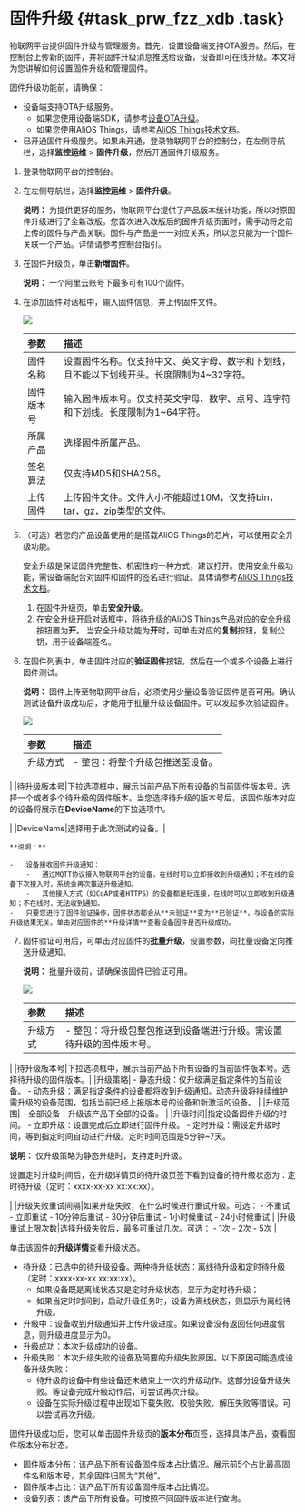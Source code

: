 # 固件升级 {#task_prw_fzz_xdb .task}

物联网平台提供固件升级与管理服务。首先，设置设备端支持OTA服务。然后，在控制台上传新的固件，并将固件升级消息推送给设备，设备即可在线升级。本文将为您讲解如何设置固件升级和管理固件。

固件升级功能前，请确保：

-   设备端支持OTA升级服务。
    -   如果您使用设备端SDK，请参考[设备OTA升级](../../../../../intl.zh-CN/设备端开发指南/设备OTA升级.md#)。
    -   如果您使用AliOS Things，请参考[AliOS Things技术文档](https://github.com/alibaba/AliOS-Things/wiki)。
-   已开通固件升级服务。如果未开通，登录物联网平台的控制台，在左侧导航栏，选择**监控运维** \> **固件升级**，然后开通固件升级服务。

1.  登录物联网平台的控制台。 
2.  在左侧导航栏，选择**监控运维** \> **固件升级**。 

    **说明：** 为提供更好的服务，物联网平台提供了产品版本统计功能，所以对原固件升级进行了全新改版。您首次进入改版后的固件升级页面时，需手动将之前上传的固件与产品关联。固件与产品是一一对应关系，所以您只能为一个固件关联一个产品。详情请参考控制台指引。

3.  在固件升级页，单击**新增固件**。 

    **说明：** 一个阿里云账号下最多可有100个固件。

4.  在添加固件对话框中，输入固件信息，并上传固件文件。 

    ![](http://static-aliyun-doc.oss-cn-hangzhou.aliyuncs.com/assets/img/7553/15469391493946_zh-CN.png)

    |参数|描述|
    |:-|:-|
    |固件名称|设置固件名称。仅支持中文、英文字母、数字和下划线，且不能以下划线开头。长度限制为4~32字符。|
    |固件版本号|输入固件版本号。仅支持英文字母、数字、点号、连字符和下划线。长度限制为1~64字符。|
    |所属产品|选择固件所属产品。|
    |签名算法|仅支持MD5和SHA256。|
    |上传固件|上传固件文件。文件大小不能超过10M，仅支持bin，tar，gz，zip类型的文件。|

5.  （可选）若您的产品设备使用的是搭载AliOS Things的芯片，可以使用安全升级功能。 

    安全升级是保证固件完整性、机密性的一种方式，建议打开。使用安全升级功能，需设备端配合对固件和固件的签名进行验证。具体请参考[AliOS Things技术文档](https://github.com/alibaba/AliOS-Things/wiki)。

    1.  在固件升级页，单击**安全升级**。 
    2.  在安全升级开启对话框中，将待升级的AliOS Things产品对应的安全升级按钮置为**开**。 当安全升级功能为**开**时，可单击对应的**复制**按钮，复制公钥，用于设备端签名。
6.  在固件列表中，单击固件对应的**验证固件**按钮，然后在一个或多个设备上进行固件测试。 

    **说明：** 固件上传至物联网平台后，必须使用少量设备验证固件是否可用。确认测试设备升级成功后，才能用于批量升级设备固件。可以发起多次验证固件。

    ![](http://static-aliyun-doc.oss-cn-hangzhou.aliyuncs.com/assets/img/7553/154693914910898_zh-CN.png)

    |参数|描述|
    |:-|:-|
    |升级方式|     -   整包：将整个升级包推送至设备。
 |
    |待升级版本号|下拉选项框中，展示当前产品下所有设备的当前固件版本号。选择一个或者多个待升级的固件版本。当您选择待升级的版本号后，该固件版本对应的设备将展示在**DeviceName**的下拉选项中。

|
    |DeviceName|选择用于此次测试的设备。|

    **说明：** 

    -   设备接收固件升级通知：
        -   通过MQTT协议接入物联网平台的设备，在线时可以立即接收到升级通知；不在线的设备下次接入时，系统会再次推送升级通知。
        -   其他接入方式（如CoAP或者HTTPS）的设备都是短连接，在线时可以立即收到升级通知；不在线时，无法收到通知。
    -   只要您进行了固件验证操作，固件状态都会从**未验证**变为**已验证**，与设备的实际升级结果无关。单击对应固件的**升级详情**查看设备固件是否升级成功。
7.  固件验证可用后，可单击对应固件的**批量升级**，设置参数，向批量设备定向推送升级通知。 

    **说明：** 批量升级前，请确保该固件已验证可用。

    ![](http://static-aliyun-doc.oss-cn-hangzhou.aliyuncs.com/assets/img/7553/154693914910902_zh-CN.png)

    |参数|描述|
    |:-|:-|
    |升级方式|     -   整包：将升级包整包推送到设备端进行升级。需设置待升级的固件版本号。
 |
    |待升级版本号|下拉选项框中，展示当前产品下所有设备的当前固件版本号。选择待升级的固件版本。|
    |升级策略|     -   静态升级：仅升级满足指定条件的当前设备。
    -   动态升级：满足指定条件的设备都将收到升级通知。动态升级将持续维护需升级的设备范围，包括当前已经上报版本号的设备和新激活的设备。
 |
    |升级范围|     -   全部设备：升级该产品下全部的设备。
 |
    |升级时间|指定设备固件升级的时间。    -   立即升级：设置完成后立即进行固件升级。
    -   定时升级：需设定升级时间，等到指定时间自动进行升级。定时时间范围是5分钟~7天。

**说明：** 仅升级策略为静态升级时，支持定时升级。

设置定时升级时间后，在升级详情页的待升级页签下看到设备的待升级状态为：定时待升级（定时：xxxx-xx-xx xx:xx:xx）。

|
    |升级失败重试间隔|如果升级失败，在什么时候进行重试升级。可选：    -   不重试
    -   立即重试
    -   10分钟后重试
    -   30分钟后重试
    -   1小时候重试
    -   24小时候重试
|
    |升级重试上限次数|选择升级失败后，最多可重试几次。可选：    -   1次
    -   2次
    -   5次
|


单击该固件的**升级详情**查看升级状态。

-   待升级：已选中的待升级设备。两种待升级状态：离线待升级和定时待升级（定时：xxxx-xx-xx xx:xx:xx）。
    -   如果设备既是离线状态又是定时升级状态，显示为定时待升级；
    -   如果当定时时间到，启动升级任务时，设备为离线状态，则显示为离线待升级。
-   升级中：设备收到升级通知并上传升级进度。如果设备没有返回任何进度信息，则升级进度显示为0。
-   升级成功：本次升级成功的设备。
-   升级失败：本次升级失败的设备及简要的升级失败原因。以下原因可能造成设备升级失败：
    -   待升级的设备中有些设备还未结束上一次的升级动作。这部分设备升级失败。等设备完成升级动作后，可尝试再次升级。
    -   设备在实际升级过程中出现如下载失败、校验失败、解压失败等错误。可以尝试再次升级。

固件升级成功后，您可以单击固件升级页的**版本分布**页签，选择具体产品，查看固件版本分布状态。

-   固件版本分布：该产品下所有设备固件版本占比情况。展示前5个占比最高固件名和版本号，其余固件归属为“其他”。
-   固件版本占比：该产品下所有设备固件版本占比情况。
-   设备列表：该产品下所有设备。可按照不同固件版本进行查询。

